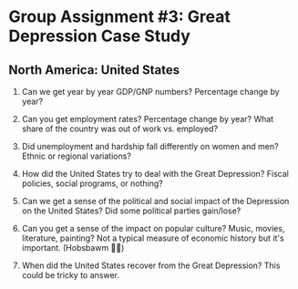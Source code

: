 # Group Assignment #3: Great Depression Case Study

## North America: United States

1. Can we get year by year GDP/GNP numbers? Percentage change by year?

2. Can you get employment rates? Percentage change by year? What share of the country was out of work vs. employed?

3. Did unemployment and hardship fall differently on women and men? Ethnic or regional variations?

4. How did the United States try to deal with the Great Depression? Fiscal policies, social programs, or nothing?

5. Can we get a sense of the political and social impact of the Depression on the United States? Did some political parties gain/lose?

6. Can you get a sense of the impact on popular culture? Music, movies, literature, painting? Not a typical measure of economic history but it's important. (Hobsbawm 👍🏻)

7. When did the United States recover from the Great Depression? This could be tricky to answer.
